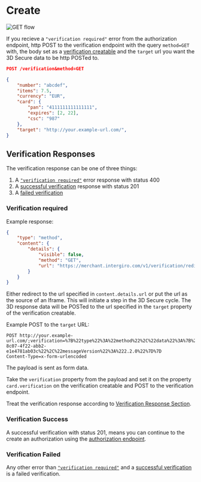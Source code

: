 # Create

<img :src="$withBase('/assets/img/merchant/verification/get-flow.jpg')" alt="GET flow">


If you recieve a `"verification required"` error from the authorization endpoint, http POST to the verification endpoint with the query `method=GET` with, the body set as a [verification creatable](./reference.html#verification-creatable) and the `target` url you want the 3D Secure data to be http POSTed to. 

``` JSON {1}
POST /verification&method=GET

{
    "number": "abcdef",
    "items": 7.5,
    "currency": "EUR",
    "card": {
		"pan": "4111111111111111",
		"expires": [2, 22],
		"csc": "987"
    },
    "target": "http://your.example-url.com/",
}
```

## Verification Responses

The verification response can be one of three things: 
1. A [`"verification required"`](./create.html#verification-required) error response with status 400
2. A [successful verification](./create.html#verification-success) response with status 201
3. A [failed verification](./create.html#verification-failed)
### Verification required 

Example response:
``` json
{
    "type": "method",
    "content": {
        "details": {
            "visible": false,
            "method": "GET",
            "url": "https://merchant.intergiro.com/v1/verification/redirect?target=https://3dsecure.io/&origin=http://your.example-url.com/&v=2.2.0"
        }
    }
}
```

Either redirect to the url specified in `content.details.url` or put the url as the source of an Iframe.
This will initiate a step in the 3D Secure cycle.
The 3D response data will be POSTed to the url specified in the `target` property of the verification creatable. 


Example POST to the `target` URL:
``` {1}
POST http://your.example-url.com/;verification=%7B%22type%22%3A%22method%22%2C%22data%22%3A%7B%22threeDSServerTransID%22%3A%22454c0f37-8c07-4f22-abb2-e1e4781ab03c%22%2C%22messageVersion%22%3A%222.2.0%22%7D%7D
Content-Type=x-form-urlencoded
``` 

The payload is sent as form data.

Take the `verification` property from the payload and set it on the property `card.verification` on the verification creatable and POST to the verification endpoint.

Treat the verification response according to [Verification Response Section](./create.html#verification-responses).
### Verification Success
A successful verification with status 201, means you can continue to the create an authorization using the [authorization endpoint](../authorization/create.html).

### Verification Failed
Any other error than [`"verification required"`](./create.html#verification-required) and a [successful verification](./create.html#verification-success) is a failed verification.


